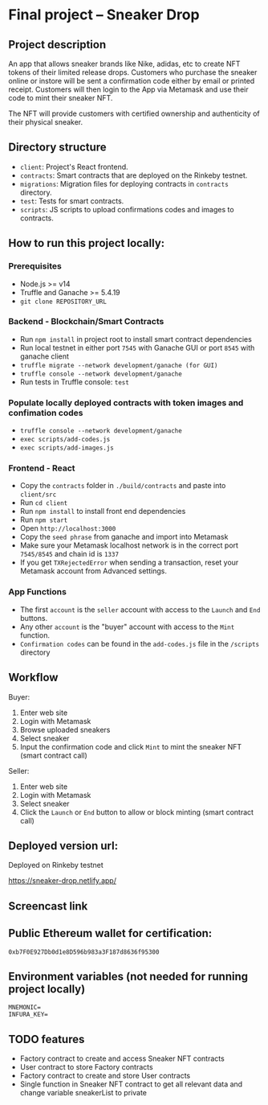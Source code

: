 # Final project – Sneaker Drop

## Project description

An app that allows sneaker brands like Nike, adidas, etc to create NFT tokens of their limited release drops. Customers who purchase the sneaker online or instore will be sent a confirmation code either by email or printed receipt. Customers will then login to the App via Metamask and use their code to mint their sneaker NFT. 

The NFT will provide customers with certified ownership and authenticity of their physical sneaker.

## Directory structure

- `client`: Project's React frontend.
- `contracts`: Smart contracts that are deployed on the Rinkeby testnet.
- `migrations`: Migration files for deploying contracts in `contracts` directory.
- `test`: Tests for smart contracts.
- `scripts`: JS scripts to upload confirmations codes and images to contracts.
## How to run this project locally:

### Prerequisites

- Node.js >= v14
- Truffle and Ganache >= 5.4.19
- `git clone REPOSITORY_URL`

### Backend - Blockchain/Smart Contracts

- Run `npm install` in project root to install smart contract dependencies
- Run local testnet in either port `7545` with Ganache GUI or port `8545` with ganache client
- `truffle migrate --network development/ganache (for GUI)`
- `truffle console --network development/ganache`
- Run tests in Truffle console: `test`

### Populate locally deployed contracts with token images and confimation codes

- `truffle console --network development/ganache`
- `exec scripts/add-codes.js`
- `exec scripts/add-images.js`
### Frontend - React

- Copy the `contracts` folder in `./build/contracts` and paste into `client/src`
- Run `cd client`
- Run `npm install` to install front end dependencies
- Run `npm start`
- Open `http://localhost:3000`
- Copy the `seed phrase` from ganache and import into Metamask
- Make sure your Metamask localhost network is in the correct port `7545/8545` and chain id is `1337`
- If you get `TXRejectedError` when sending a transaction, reset your Metamask account from Advanced settings.

### App Functions

- The first `account` is the `seller` account with access to the `Launch` and `End` buttons.
- Any other `account` is the "buyer" account with access to the `Mint` function.
- `Confirmation codes` can be found in the `add-codes.js` file in the `/scripts` directory
## Workflow

Buyer:
1. Enter web site
2. Login with Metamask
3. Browse uploaded sneakers
4. Select sneaker
5. Input the confirmation code and click `Mint` to mint the sneaker NFT (smart contract call)

Seller:
1. Enter web site
2. Login with Metamask
3. Select sneaker
4. Click the `Launch` or `End` button to allow or block minting (smart contract call)

## Deployed version url:
Deployed on Rinkeby testnet

https://sneaker-drop.netlify.app/

## Screencast link


## Public Ethereum wallet for certification:

`0xb7F0E927Db0d1e8D596b983a3F187d8636f95300`

## Environment variables (not needed for running project locally)

```
MNEMONIC=
INFURA_KEY=
```

## TODO features

- Factory contract to create and access Sneaker NFT contracts
- User contract to store Factory contracts
- Factory contract to create and store User contracts
- Single function in Sneaker NFT contract to get all relevant data and change variable sneakerList to private
